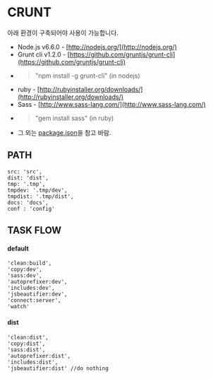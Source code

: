 # CRUNT
아래 환경이 구축되어야 사용이 가능합니다.

* Node.js v6.6.0 - [http://nodejs.org/](http://nodejs.org/)
* Grunt cli v1.2.0 - [https://github.com/gruntjs/grunt-cli](https://github.com/gruntjs/grunt-cli)
* > "npm install -g grunt-cli" (in nodejs)
* ruby - [http://rubyinstaller.org/downloads/](http://rubyinstaller.org/downloads/)
* Sass - [http://www.sass-lang.com/](http://www.sass-lang.com/)
* > "gem install sass" (in ruby)
* 그 외는 [package.json](https://github.com/croot-git/crunt/blob/master/package.json)을 참고 바람.

## PATH
    src: 'src',
    dist: 'dist',
    tmp: '.tmp',
	tmpdev: '.tmp/dev',
	tmpdist: '.tmp/dist',
    docs: 'docs',
	conf : 'config'

## TASK FLOW
#### default
    'clean:build',
    'copy:dev',
	'sass:dev',
	'autoprefixer:dev',
	'includes:dev',
	'jsbeautifier:dev',
	'connect:server',
	'watch'

#### dist
    'clean:dist',
	'copy:dist',
	'sass:dist',
	'autoprefixer:dist',
	'includes:dist',
	'jsbeautifier:dist' //do nothing
